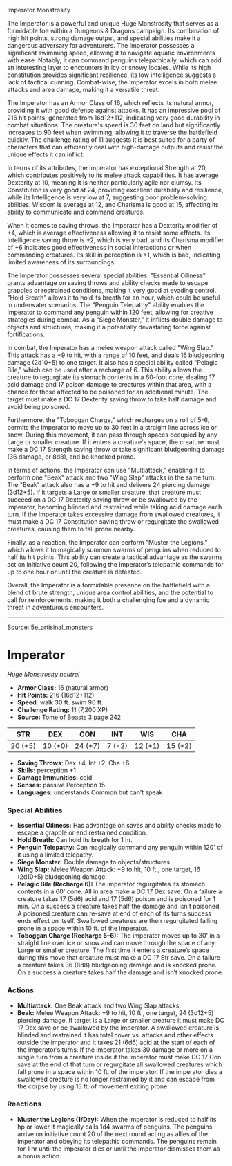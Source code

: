 <MonsterName/>Imperator</MonsterName>
<CreatureType/>Monstrosity</CreatureType>

<summary>The Imperator is a powerful and unique Huge Monstrosity that serves as a formidable foe within a Dungeons & Dragons campaign. Its combination of high hit points, strong damage output, and special abilities make it a dangerous adversary for adventurers. The Imperator possesses a significant swimming speed, allowing it to navigate aquatic environments with ease. Notably, it can command penguins telepathically, which can add an interesting layer to encounters in icy or snowy locales. While its high constitution provides significant resilience, its low intelligence suggests a lack of tactical cunning. Combat-wise, the Imperator excels in both melee attacks and area damage, making it a versatile threat. </summary>

<detail>

The Imperator has an Armor Class of 16, which reflects its natural armor, providing it with good defense against attacks. It has an impressive pool of 216 hit points, generated from 16d12+112, indicating very good durability in combat situations. The creature's speed is 30 feet on land but significantly increases to 90 feet when swimming, allowing it to traverse the battlefield quickly. The challenge rating of 11 suggests it is best suited for a party of characters that can efficiently deal with high-damage outputs and resist the unique effects it can inflict.

In terms of its attributes, the Imperator has exceptional Strength at 20, which contributes positively to its melee attack capabilities. It has average Dexterity at 10, meaning it is neither particularly agile nor clumsy. Its Constitution is very good at 24, providing excellent durability and resilience, while its Intelligence is very low at 7, suggesting poor problem-solving abilities. Wisdom is average at 12, and Charisma is good at 15, affecting its ability to communicate and command creatures.

When it comes to saving throws, the Imperator has a Dexterity modifier of +4, which is average effectiveness allowing it to resist some effects. Its Intelligence saving throw is +2, which is very bad, and its Charisma modifier of +6 indicates good effectiveness in social interactions or when commanding creatures. Its skill in perception is +1, which is bad, indicating limited awareness of its surroundings.

The Imperator possesses several special abilities. "Essential Oiliness" grants advantage on saving throws and ability checks made to escape grapples or restrained conditions, making it very good at evading control. "Hold Breath" allows it to hold its breath for an hour, which could be useful in underwater scenarios. The "Penguin Telepathy" ability enables the Imperator to command any penguin within 120 feet, allowing for creative strategies during combat. As a "Siege Monster," it inflicts double damage to objects and structures, making it a potentially devastating force against fortifications.

In combat, the Imperator has a melee weapon attack called "Wing Slap." This attack has a +9 to hit, with a range of 10 feet, and deals 16 bludgeoning damage (2d10+5) to one target. It also has a special ability called "Pelagic Bile," which can be used after a recharge of 6. This ability allows the creature to regurgitate its stomach contents in a 60-foot cone, dealing 17 acid damage and 17 poison damage to creatures within that area, with a chance for those affected to be poisoned for an additional minute. The target must make a DC 17 Dexterity saving throw to take half damage and avoid being poisoned. 

Furthermore, the "Toboggan Charge," which recharges on a roll of 5-6, permits the Imperator to move up to 30 feet in a straight line across ice or snow. During this movement, it can pass through spaces occupied by any Large or smaller creature. If it enters a creature's space, the creature must make a DC 17 Strength saving throw or take significant bludgeoning damage (36 damage, or 8d8), and be knocked prone.

In terms of actions, the Imperator can use "Multiattack," enabling it to perform one "Beak" attack and two "Wing Slap" attacks in the same turn. The "Beak" attack also has a +9 to hit and delivers 24 piercing damage (3d12+5). If it targets a Large or smaller creature, that creature must succeed on a DC 17 Dexterity saving throw or be swallowed by the Imperator, becoming blinded and restrained while taking acid damage each turn. If the Imperator takes excessive damage from swallowed creatures, it must make a DC 17 Constitution saving throw or regurgitate the swallowed creatures, causing them to fall prone nearby.

Finally, as a reaction, the Imperator can perform "Muster the Legions," which allows it to magically summon swarms of penguins when reduced to half its hit points. This ability can create a tactical advantage as the swarms act on initiative count 20, following the Imperator’s telepathic commands for up to one hour or until the creature is defeated.

Overall, the Imperator is a formidable presence on the battlefield with a blend of brute strength, unique area control abilities, and the potential to call for reinforcements, making it both a challenging foe and a dynamic threat in adventurous encounters.</detail>



---

Source: 5e_artisinal_monsters

# Imperator

*Huge* *Monstrosity* *neutral*

- **Armor Class:** 16 (natural armor)
- **Hit Points:** 216 (16d12+112)
- **Speed:** walk 30 ft. swim 90 ft.
- **Challenge Rating:** 11 (7,200 XP)
- **Source:** [Tome of Beasts 3](https://koboldpress.com/kpstore/product/tome-of-beasts-3-for-5th-edition/) page 242

| STR | DEX | CON | INT | WIS | CHA |
| --- | --- | --- | --- | --- | --- |
| 20 (+5) | 10 (+0) | 24 (+7) | 7 (-2) | 12 (+1) | 15 (+2) |

- **Saving Throws**: Dex +4, Int +2, Cha +6
- **Skills:** perception +1
- **Damage Immunities:** cold
- **Senses:** passive Perception 15
- **Languages:** understands Common but can’t speak

### Special Abilities

- **Essential Oiliness:** Has advantage on saves and ability checks made to escape a grapple or end restrained condition.
- **Hold Breath:** Can hold its breath for 1 hr.
- **Penguin Telepathy:** Can magically command any penguin within 120' of it using a limited telepathy.
- **Siege Monster:** Double damage to objects/structures.
- **Wing Slap:** Melee Weapon Attack: +9 to hit, 10 ft., one target, 16 (2d10+5) bludgeoning damage.
- **Pelagic Bile (Recharge 6):** The imperator regurgitates its stomach contents in a 60' cone. All in area make a DC 17 Dex save. On a failure a creature takes 17 (5d6) acid and 17 (5d6) poison and is poisoned for 1 min. On a success a creature takes half the damage and isn’t poisoned. A poisoned creature can re-save at end of each of its turns success ends effect on itself. Swallowed creatures are then regurgitated falling prone in a space within 10 ft. of the imperator.
- **Toboggan Charge (Recharge 5–6):** The imperator moves up to 30' in a straight line over ice or snow and can move through the space of any Large or smaller creature. The first time it enters a creature’s space during this move that creature must make a DC 17 Str save. On a failure a creature takes 36 (8d8) bludgeoning damage and is knocked prone. On a success a creature takes half the damage and isn’t knocked prone.

### Actions

- **Multiattack:** One Beak attack and two Wing Slap attacks.
- **Beak:** Melee Weapon Attack: +9 to hit, 10 ft., one target, 24 (3d12+5) piercing damage. If target is a Large or smaller creature it must make DC 17 Dex save or be swallowed by the imperator. A swallowed creature is blinded and restrained it has total cover vs. attacks and other effects outside the imperator and it takes 21 (6d6) acid at the start of each of the imperator’s turns. If the imperator takes 30 damage or more on a single turn from a creature inside it the imperator must make DC 17 Con save at the end of that turn or regurgitate all swallowed creatures which fall prone in a space within 10 ft. of the imperator. If the imperator dies a swallowed creature is no longer restrained by it and can escape from the corpse by using 15 ft. of movement exiting prone.

### Reactions

- **Muster the Legions (1/Day):** When the imperator is reduced to half its hp or lower it magically calls 1d4 swarms of penguins. The penguins arrive on initiative count 20 of the next round acting as allies of the imperator and obeying its telepathic commands. The penguins remain for 1 hr until the imperator dies or until the imperator dismisses them as a bonus action.




